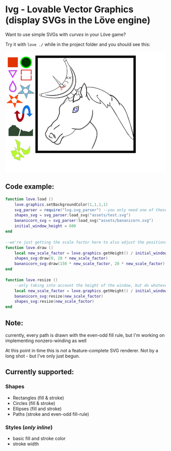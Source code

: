 # lvg - Lovable Vector Graphics (display SVGs in the Löve engine)

Want to use simple SVGs with *curves* in your Löve game?

Try it with `love ./` while in the project folder and you should see this:

![showcase](https://github.com/Bananicorn/lvg/blob/master/screenshots/try-8.png "Some shapes and a Bananicorn, ripped right from an unsuspecting SVG")

## Code example:

```lua
function love.load ()
	love.graphics.setBackgroundColor(1,1,1,1)
	svg_parser = require("lvg.svg_parser") --you only need one of these
	shapes_svg = svg_parser:load_svg("assets/test.svg")
	bananicorn_svg = svg_parser:load_svg("assets/bananicorn.svg")
	initial_window_height = 600
end

--we're just getting the scale factor here to also adjust the positions, so our SVGs don't overlap
function love.draw ()
	local new_scale_factor = love.graphics.getHeight() / initial_window_height
	shapes_svg:draw(0, 20 * new_scale_factor)
	bananicorn_svg:draw(150 * new_scale_factor, 20 * new_scale_factor)
end

function love.resize ()
	--only taking into account the height of the window, but do whatever you want
	local new_scale_factor = love.graphics.getHeight() / initial_window_height
	bananicorn_svg:resize(new_scale_factor)
	shapes_svg:resize(new_scale_factor)
end
```
## Note:
currently, every path is drawn with the even-odd fill rule, but I'm working on implementing nonzero-winding as well

At this point in time this is *not* a feature-complete SVG renderer.
Not by a long shot - but I've only just begun.

## Currently supported:
### Shapes
- Rectangles (fill & stroke)
- Circles (fill & stroke)
- Ellipses (fill and stroke)
- Paths (stroke and even-odd fill-rule)

### Styles (*only inline*)
- basic fill and stroke color
- stroke width
